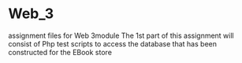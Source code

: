 # Web_3
assignment files for Web 3module
The 1st part of this assignment will consist of Php test scripts to access the database that has been constructed for the EBook store
